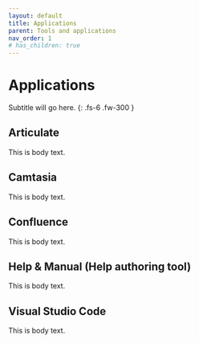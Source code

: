 ```yaml
---
layout: default
title: Applications
parent: Tools and applications
nav_order: 1
# has_children: true
---
```


# Applications
Subtitle will go here.
{: .fs-6 .fw-300 }



## Articulate
This is body text.

## Camtasia
This is body text.

## Confluence
This is body text.

## Help & Manual (Help authoring tool)
This is body text.

## Visual Studio Code
This is body text.